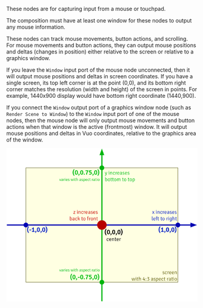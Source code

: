 These nodes are for capturing input from a mouse or touchpad. 

The composition must have at least one window for these nodes to output any mouse information. 

These nodes can track mouse movements, button actions, and scrolling. For mouse movements and button actions, they can output mouse positions and deltas (changes in position) either relative to the screen or relative to a graphics window. 

If you leave the `Window` input port of the mouse node unconnected, then it will output mouse positions and deltas in screen coordinates. If you have a single screen, its top left corner is at the point (0,0), and its bottom right corner matches the resolution (width and height) of the screen in points. For example, 1440x900 display would have bottom right coordinate (1440,900).

If you connect the `Window` output port of a graphics window node (such as `Render Scene to Window`) to the `Window` input port of one of the mouse nodes, then the mouse node will only output mouse movements and button actions when that window is the active (frontmost) window. It will output mouse positions and deltas in Vuo coordinates, relative to the graphics area of the window. 

![Vuo Coordinate System](vuo-coordinates-transparent.png)
